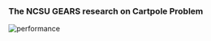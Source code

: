 ### The NCSU GEARS research on Cartpole Problem 
![performance](https://github.com/Sanchez-Jupiter/GEARS/blob/master/great%20balance.gif)